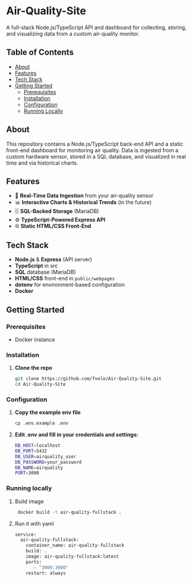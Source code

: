 # Air-Quality-Site

A full-stack Node.js/TypeScript API and dashboard for collecting, storing, and visualizing data from a custom air-quality monitor.

## Table of Contents

- [About](#about)  
- [Features](#features)  
- [Tech Stack](#tech-stack)  
- [Getting Started](#getting-started)  
  - [Prerequisites](#prerequisites)  
  - [Installation](#installation)  
  - [Configuration](#configuration)  
  - [Running Locally](#running-locally)  

## About

This repository contains a Node.js/TypeScript back-end API and a static front-end dashboard for monitoring air quality. Data is ingested from a custom hardware sensor, stored in a SQL database, and visualized in real time and via historical charts.

## Features

- 🔄 **Real-Time Data Ingestion** from your air-quality sensor  
- 📊 **Interactive Charts & Historical Trends**  (in the future)
- 🗄️ **SQL-Backed Storage** (MariaDB)
- ⚙️ **TypeScript-Powered Express API**  
- 🌐 **Static HTML/CSS Front-End**  

## Tech Stack

- **Node.js** & **Express** (API server)  
- **TypeScript** in src  
- **SQL** database (MariaDB)  
- **HTML/CSS** front-end in `public/webpages`
- **dotenv** for environment-based configuration  
- **Docker**   

## Getting Started

### Prerequisites

- Docker instance

### Installation

1. **Clone the repo**  
   ```bash
   git clone https://github.com/fvelo/Air-Quality-Site.git
   cd Air-Quality-Site
   ```   
### Configuration
1. **Copy the example env file**
   ```bash
   cp .env.example .env
   ```
2. **Edit .env and fill in your credentials and settings:**
   ```bash
   DB_HOST=localhost
   DB_PORT=5432
   DB_USER=airquality_user
   DB_PASSWORD=your_password
   DB_NAME=airquality
   PORT=3000
   ```
### Running locally
  1. Build image
     ```bash
      docker build -t air-quality-fullstack .
      ```
  2. Run it with yaml
     ```bash
     service:
       air-quality-fullstack:
         container_name: air-quality-fullstack
         build: .
         image: air-quality-fullstack:latest
         ports:
            - "3000:3000"
         restart: always
     ```
